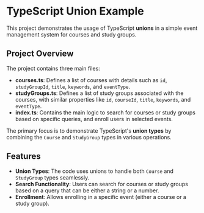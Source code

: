 # TypeScript Union Example

This project demonstrates the usage of TypeScript **unions** in a simple event management system for courses and study groups.

## Project Overview

The project contains three main files:

- **courses.ts**: Defines a list of courses with details such as `id`, `studyGroupId`, `title`, `keywords`, and `eventType`.
- **studyGroups.ts**: Defines a list of study groups associated with the courses, with similar properties like `id`, `courseId`, `title`, `keywords`, and `eventType`.
- **index.ts**: Contains the main logic to search for courses or study groups based on specific queries, and enroll users in selected events.

The primary focus is to demonstrate TypeScript's **union types** by combining the `Course` and `StudyGroup` types in various operations.

## Features

- **Union Types**: The code uses unions to handle both `Course` and `StudyGroup` types seamlessly.
- **Search Functionality**: Users can search for courses or study groups based on a query that can be either a string or a number.
- **Enrollment**: Allows enrolling in a specific event (either a course or a study group).
